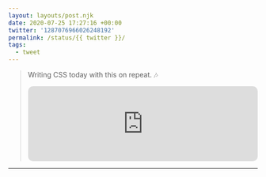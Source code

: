 ```yaml
---
layout: layouts/post.njk
date: 2020-07-25 17:27:16 +00:00
twitter: '1287076966026248192'
permalink: /status/{{ twitter }}/
tags: 
  - tweet
---
```


> Writing CSS today with this on repeat. 🎶 
> 
> <iframe style="border-radius:10px" src="https://open.spotify.com/embed/album/6voftk1KiRATintCChjvrW?utm_source=generator&theme=0" width="100%" height="152" frameBorder="0" allowfullscreen="" allow="autoplay; clipboard-write; encrypted-media; fullscreen; picture-in-picture" loading="lazy"></iframe>

---
